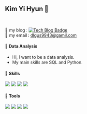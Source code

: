  ## Kim Yi Hyun 💜  
<br/>

📢 my blog : [![Tech Blog Badge](http://img.shields.io/badge/-Tech%20blog-black?style=flat-square&logo=github&link=https://ssun-coding.tistory.com/)](https://ssun-coding.tistory.com/)  
📧 my email : dlgus9943@gamil.com

<div>

#### 💽 Data Analysis
- Hi, I want to be a data analysis.
- My main skills are SQL and Python.

#### 🌈 Skills 
<img src="https://img.shields.io/badge/python-3776AB?style=for-the-badge&logo=python&logoColor=white">
<img src="https://img.shields.io/badge/mysql-4479A1?style=for-the-badge&logo=mysql&logoColor=white">
<img src="https://img.shields.io/badge/html5-E34F26?style=for-the-badge&logo=html5&logoColor=white">
<img src="https://img.shields.io/badge/css-1572B6?style=for-the-badge&logo=css3&logoColor=white">
  
#### 🔎 Tools
<img src="https://img.shields.io/badge/jupyter-F37626?style=for-the-badge&logo=jupyter&logoColor=white">
<img src="https://img.shields.io/badge/google colab-F9AB00?style=for-the-badge&logo=google colab&logoColor=white">
<img src="https://img.shields.io/badge/github-181717?style=for-the-badge&logo=github&logoColor=white">
<img src="https://img.shields.io/badge/notion-000000?style=for-the-badge&logo=notion&logoColor=white">

</div>

